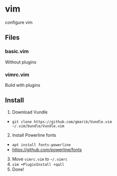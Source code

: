 # vim
configure vim

## Files
### basic.vim
Without plugins
### vimrc.vim
Build with plugins

## Install
1. Download Vundle
  - `git clone https://github.com/gmarik/Vundle.vim ~/.vim/bundle/Vundle.vim`
2. Install Powerline fonts
  - `apt install fonts-powerline`
  - https://github.com/powerline/fonts
3. Move `vimrc.vim` to `~/.vimrc`
4. `vim +PluginInstall +qall`
5. Done!
